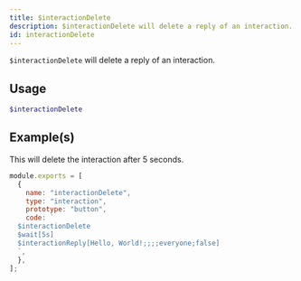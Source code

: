 ```yaml
---
title: $interactionDelete
description: $interactionDelete will delete a reply of an interaction.
id: interactionDelete
---
```


`$interactionDelete` will delete a reply of an interaction.

## Usage

```php
$interactionDelete
```

## Example(s)

This will delete the interaction after 5 seconds.

```javascript
module.exports = [
  {
    name: "interactionDelete",
    type: "interaction",
    prototype: "button",
    code: `
  $interactionDelete
  $wait[5s]
  $interactionReply[Hello, World!;;;;everyone;false]
  `,
  },
];
```
